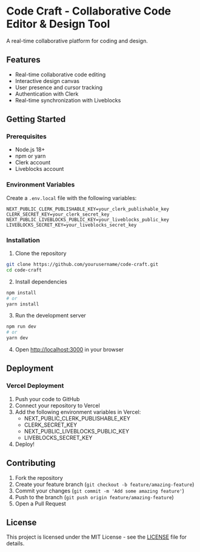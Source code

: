 # Code Craft - Collaborative Code Editor & Design Tool

A real-time collaborative platform for coding and design.

## Features

- Real-time collaborative code editing
- Interactive design canvas
- User presence and cursor tracking
- Authentication with Clerk
- Real-time synchronization with Liveblocks

## Getting Started

### Prerequisites

- Node.js 18+ 
- npm or yarn
- Clerk account
- Liveblocks account

### Environment Variables

Create a `.env.local` file with the following variables:

```env
NEXT_PUBLIC_CLERK_PUBLISHABLE_KEY=your_clerk_publishable_key
CLERK_SECRET_KEY=your_clerk_secret_key
NEXT_PUBLIC_LIVEBLOCKS_PUBLIC_KEY=your_liveblocks_public_key
LIVEBLOCKS_SECRET_KEY=your_liveblocks_secret_key
```

### Installation

1. Clone the repository
```bash
git clone https://github.com/yourusername/code-craft.git
cd code-craft
```

2. Install dependencies
```bash
npm install
# or
yarn install
```

3. Run the development server
```bash
npm run dev
# or
yarn dev
```

4. Open [http://localhost:3000](http://localhost:3000) in your browser

## Deployment

### Vercel Deployment

1. Push your code to GitHub
2. Connect your repository to Vercel
3. Add the following environment variables in Vercel:
   - NEXT_PUBLIC_CLERK_PUBLISHABLE_KEY
   - CLERK_SECRET_KEY
   - NEXT_PUBLIC_LIVEBLOCKS_PUBLIC_KEY
   - LIVEBLOCKS_SECRET_KEY
4. Deploy!

## Contributing

1. Fork the repository
2. Create your feature branch (`git checkout -b feature/amazing-feature`)
3. Commit your changes (`git commit -m 'Add some amazing feature'`)
4. Push to the branch (`git push origin feature/amazing-feature`)
5. Open a Pull Request

## License

This project is licensed under the MIT License - see the [LICENSE](LICENSE) file for details. 